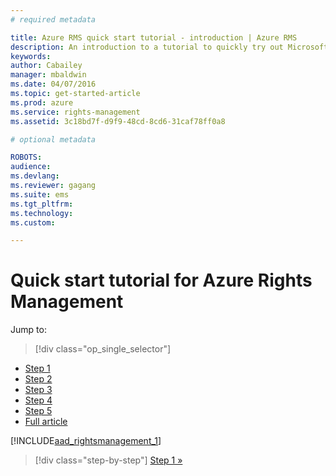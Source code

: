```yaml
---
# required metadata

title: Azure RMS quick start tutorial - introduction | Azure RMS
description: An introduction to a tutorial to quickly try out Microsoft Azure Rights Management for your organization with just 5 steps that should take you less than 15 minutes.
keywords:
author: Cabailey
manager: mbaldwin
ms.date: 04/07/2016
ms.topic: get-started-article
ms.prod: azure
ms.service: rights-management
ms.assetid: 3c18bd7f-d9f9-48cd-8cd6-31caf78ff0a8

# optional metadata

ROBOTS: 
audience:
ms.devlang:
ms.reviewer: gagang
ms.suite: ems
ms.tgt_pltfrm:
ms.technology:
ms.custom:

---
```



# Quick start tutorial for Azure Rights Management

Jump to: 
> [!div class="op_single_selector"]
- [Step 1](tutorial-step1.md)
- [Step 2](tutorial-step2.md)
- [Step 3](tutorial-step3.md)
- [Step 4](tutorial-step4.md)
- [Step 5](tutorial-step5.md)
- [Full article](rms-quickstart.md)

[!INCLUDE[aad_rightsmanagement_1](../includes/rms-quickstart-intro-include.md)] 

>[!div class="step-by-step"]
[Step 1 »](tutorial-step1.md)
